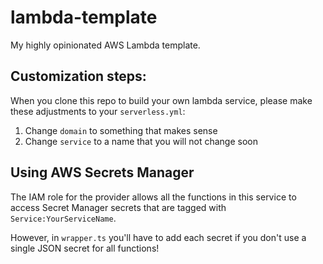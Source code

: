 # lambda-template

My highly opinionated AWS Lambda template.

## Customization steps:

When you clone this repo to build your own lambda service, please make these adjustments to your `serverless.yml`:

1. Change `domain` to something that makes sense
2. Change `service` to a name that you will not change soon

## Using AWS Secrets Manager

The IAM role for the provider allows all the functions in this service to access Secret Manager secrets that are tagged with `Service:YourServiceName`.

However, in `wrapper.ts` you'll have to add each secret if you don't use a single JSON secret for all functions!

